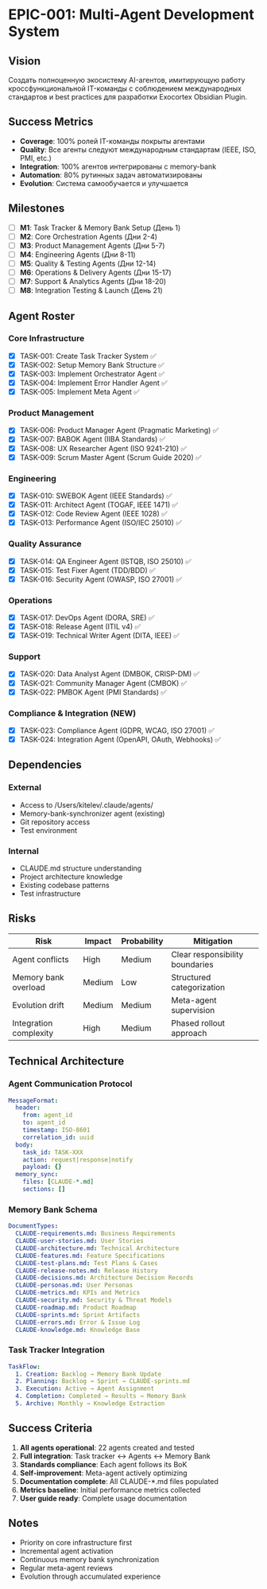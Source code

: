 # EPIC-001: Multi-Agent Development System

## Vision

Создать полноценную экосистему AI-агентов, имитирующую работу кроссфункциональной IT-команды с соблюдением международных стандартов и best practices для разработки Exocortex Obsidian Plugin.

## Success Metrics

- **Coverage**: 100% ролей IT-команды покрыты агентами
- **Quality**: Все агенты следуют международным стандартам (IEEE, ISO, PMI, etc.)
- **Integration**: 100% агентов интегрированы с memory-bank
- **Automation**: 80% рутинных задач автоматизированы
- **Evolution**: Система самообучается и улучшается

## Milestones

- [ ] **M1**: Task Tracker & Memory Bank Setup (День 1)
- [ ] **M2**: Core Orchestration Agents (Дни 2-4)
- [ ] **M3**: Product Management Agents (Дни 5-7)
- [ ] **M4**: Engineering Agents (Дни 8-11)
- [ ] **M5**: Quality & Testing Agents (Дни 12-14)
- [ ] **M6**: Operations & Delivery Agents (Дни 15-17)
- [ ] **M7**: Support & Analytics Agents (Дни 18-20)
- [ ] **M8**: Integration Testing & Launch (День 21)

## Agent Roster

### Core Infrastructure

- [x] TASK-001: Create Task Tracker System ✅
- [x] TASK-002: Setup Memory Bank Structure ✅
- [x] TASK-003: Implement Orchestrator Agent ✅
- [x] TASK-004: Implement Error Handler Agent ✅
- [x] TASK-005: Implement Meta Agent ✅

### Product Management

- [x] TASK-006: Product Manager Agent (Pragmatic Marketing) ✅
- [x] TASK-007: BABOK Agent (IIBA Standards) ✅
- [x] TASK-008: UX Researcher Agent (ISO 9241-210) ✅
- [x] TASK-009: Scrum Master Agent (Scrum Guide 2020) ✅

### Engineering

- [x] TASK-010: SWEBOK Agent (IEEE Standards) ✅
- [x] TASK-011: Architect Agent (TOGAF, IEEE 1471) ✅
- [x] TASK-012: Code Review Agent (IEEE 1028) ✅
- [x] TASK-013: Performance Agent (ISO/IEC 25010) ✅

### Quality Assurance

- [x] TASK-014: QA Engineer Agent (ISTQB, ISO 25010) ✅
- [x] TASK-015: Test Fixer Agent (TDD/BDD) ✅
- [x] TASK-016: Security Agent (OWASP, ISO 27001) ✅

### Operations

- [x] TASK-017: DevOps Agent (DORA, SRE) ✅
- [x] TASK-018: Release Agent (ITIL v4) ✅
- [x] TASK-019: Technical Writer Agent (DITA, IEEE) ✅

### Support

- [x] TASK-020: Data Analyst Agent (DMBOK, CRISP-DM) ✅
- [x] TASK-021: Community Manager Agent (CMBOK) ✅
- [x] TASK-022: PMBOK Agent (PMI Standards) ✅

### Compliance & Integration (NEW)

- [x] TASK-023: Compliance Agent (GDPR, WCAG, ISO 27001) ✅
- [x] TASK-024: Integration Agent (OpenAPI, OAuth, Webhooks) ✅

## Dependencies

### External

- Access to /Users/kitelev/.claude/agents/
- Memory-bank-synchronizer agent (existing)
- Git repository access
- Test environment

### Internal

- CLAUDE.md structure understanding
- Project architecture knowledge
- Existing codebase patterns
- Test infrastructure

## Risks

| Risk                   | Impact | Probability | Mitigation                      |
| ---------------------- | ------ | ----------- | ------------------------------- |
| Agent conflicts        | High   | Medium      | Clear responsibility boundaries |
| Memory bank overload   | Medium | Low         | Structured categorization       |
| Evolution drift        | Medium | Medium      | Meta-agent supervision          |
| Integration complexity | High   | Medium      | Phased rollout approach         |

## Technical Architecture

### Agent Communication Protocol

```yaml
MessageFormat:
  header:
    from: agent_id
    to: agent_id
    timestamp: ISO-8601
    correlation_id: uuid
  body:
    task_id: TASK-XXX
    action: request|response|notify
    payload: {}
  memory_sync:
    files: [CLAUDE-*.md]
    sections: []
```

### Memory Bank Schema

```yaml
DocumentTypes:
  CLAUDE-requirements.md: Business Requirements
  CLAUDE-user-stories.md: User Stories
  CLAUDE-architecture.md: Technical Architecture
  CLAUDE-features.md: Feature Specifications
  CLAUDE-test-plans.md: Test Plans & Cases
  CLAUDE-release-notes.md: Release History
  CLAUDE-decisions.md: Architecture Decision Records
  CLAUDE-personas.md: User Personas
  CLAUDE-metrics.md: KPIs and Metrics
  CLAUDE-security.md: Security & Threat Models
  CLAUDE-roadmap.md: Product Roadmap
  CLAUDE-sprints.md: Sprint Artifacts
  CLAUDE-errors.md: Error & Issue Log
  CLAUDE-knowledge.md: Knowledge Base
```

### Task Tracker Integration

```yaml
TaskFlow:
  1. Creation: Backlog → Memory Bank Update
  2. Planning: Backlog → Sprint → CLAUDE-sprints.md
  3. Execution: Active → Agent Assignment
  4. Completion: Completed → Results → Memory Bank
  5. Archive: Monthly → Knowledge Extraction
```

## Success Criteria

1. **All agents operational**: 22 agents created and tested
2. **Full integration**: Task tracker ↔ Agents ↔ Memory Bank
3. **Standards compliance**: Each agent follows its BoK
4. **Self-improvement**: Meta-agent actively optimizing
5. **Documentation complete**: All CLAUDE-\*.md files populated
6. **Metrics baseline**: Initial performance metrics collected
7. **User guide ready**: Complete usage documentation

## Notes

- Priority on core infrastructure first
- Incremental agent activation
- Continuous memory bank synchronization
- Regular meta-agent reviews
- Evolution through accumulated experience
